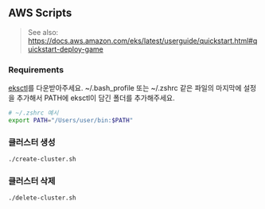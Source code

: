 ## AWS Scripts
> See also: https://docs.aws.amazon.com/eks/latest/userguide/quickstart.html#quickstart-deploy-game

### Requirements
[eksctl](https://github.com/eksctl-io/eksctl/releases)를 다운받아주세요.
~/.bash_profile 또는 ~/.zshrc 같은 파일의 마지막에 설정을 추가해서
PATH에 eksctl이 담긴 폴더를 추가해주세요.

```sh
# ~/.zshrc 예시
export PATH="/Users/user/bin:$PATH"
```

### 클러스터 생성
```sh
./create-cluster.sh
```

### 클러스터 삭제
```sh
./delete-cluster.sh
```
